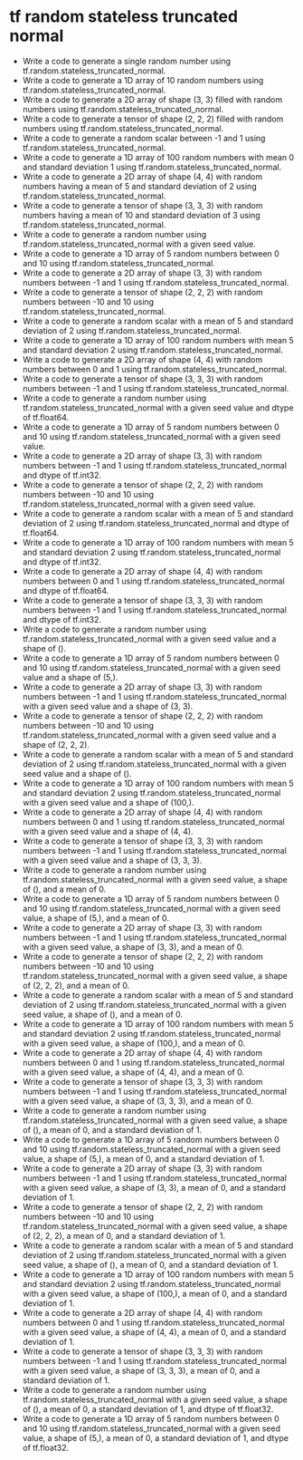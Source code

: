 # tf random stateless truncated normal

- Write a code to generate a single random number using tf.random.stateless_truncated_normal.
- Write a code to generate a 1D array of 10 random numbers using tf.random.stateless_truncated_normal.
- Write a code to generate a 2D array of shape (3, 3) filled with random numbers using tf.random.stateless_truncated_normal.
- Write a code to generate a tensor of shape (2, 2, 2) filled with random numbers using tf.random.stateless_truncated_normal.
- Write a code to generate a random scalar between -1 and 1 using tf.random.stateless_truncated_normal.
- Write a code to generate a 1D array of 100 random numbers with mean 0 and standard deviation 1 using tf.random.stateless_truncated_normal.
- Write a code to generate a 2D array of shape (4, 4) with random numbers having a mean of 5 and standard deviation of 2 using tf.random.stateless_truncated_normal.
- Write a code to generate a tensor of shape (3, 3, 3) with random numbers having a mean of 10 and standard deviation of 3 using tf.random.stateless_truncated_normal.
- Write a code to generate a random number using tf.random.stateless_truncated_normal with a given seed value.
- Write a code to generate a 1D array of 5 random numbers between 0 and 10 using tf.random.stateless_truncated_normal.
- Write a code to generate a 2D array of shape (3, 3) with random numbers between -1 and 1 using tf.random.stateless_truncated_normal.
- Write a code to generate a tensor of shape (2, 2, 2) with random numbers between -10 and 10 using tf.random.stateless_truncated_normal.
- Write a code to generate a random scalar with a mean of 5 and standard deviation of 2 using tf.random.stateless_truncated_normal.
- Write a code to generate a 1D array of 100 random numbers with mean 5 and standard deviation 2 using tf.random.stateless_truncated_normal.
- Write a code to generate a 2D array of shape (4, 4) with random numbers between 0 and 1 using tf.random.stateless_truncated_normal.
- Write a code to generate a tensor of shape (3, 3, 3) with random numbers between -1 and 1 using tf.random.stateless_truncated_normal.
- Write a code to generate a random number using tf.random.stateless_truncated_normal with a given seed value and dtype of tf.float64.
- Write a code to generate a 1D array of 5 random numbers between 0 and 10 using tf.random.stateless_truncated_normal with a given seed value.
- Write a code to generate a 2D array of shape (3, 3) with random numbers between -1 and 1 using tf.random.stateless_truncated_normal and dtype of tf.int32.
- Write a code to generate a tensor of shape (2, 2, 2) with random numbers between -10 and 10 using tf.random.stateless_truncated_normal with a given seed value.
- Write a code to generate a random scalar with a mean of 5 and standard deviation of 2 using tf.random.stateless_truncated_normal and dtype of tf.float64.
- Write a code to generate a 1D array of 100 random numbers with mean 5 and standard deviation 2 using tf.random.stateless_truncated_normal and dtype of tf.int32.
- Write a code to generate a 2D array of shape (4, 4) with random numbers between 0 and 1 using tf.random.stateless_truncated_normal and dtype of tf.float64.
- Write a code to generate a tensor of shape (3, 3, 3) with random numbers between -1 and 1 using tf.random.stateless_truncated_normal and dtype of tf.int32.
- Write a code to generate a random number using tf.random.stateless_truncated_normal with a given seed value and a shape of ().
- Write a code to generate a 1D array of 5 random numbers between 0 and 10 using tf.random.stateless_truncated_normal with a given seed value and a shape of (5,).
- Write a code to generate a 2D array of shape (3, 3) with random numbers between -1 and 1 using tf.random.stateless_truncated_normal with a given seed value and a shape of (3, 3).
- Write a code to generate a tensor of shape (2, 2, 2) with random numbers between -10 and 10 using tf.random.stateless_truncated_normal with a given seed value and a shape of (2, 2, 2).
- Write a code to generate a random scalar with a mean of 5 and standard deviation of 2 using tf.random.stateless_truncated_normal with a given seed value and a shape of ().
- Write a code to generate a 1D array of 100 random numbers with mean 5 and standard deviation 2 using tf.random.stateless_truncated_normal with a given seed value and a shape of (100,).
- Write a code to generate a 2D array of shape (4, 4) with random numbers between 0 and 1 using tf.random.stateless_truncated_normal with a given seed value and a shape of (4, 4).
- Write a code to generate a tensor of shape (3, 3, 3) with random numbers between -1 and 1 using tf.random.stateless_truncated_normal with a given seed value and a shape of (3, 3, 3).
- Write a code to generate a random number using tf.random.stateless_truncated_normal with a given seed value, a shape of (), and a mean of 0.
- Write a code to generate a 1D array of 5 random numbers between 0 and 10 using tf.random.stateless_truncated_normal with a given seed value, a shape of (5,), and a mean of 0.
- Write a code to generate a 2D array of shape (3, 3) with random numbers between -1 and 1 using tf.random.stateless_truncated_normal with a given seed value, a shape of (3, 3), and a mean of 0.
- Write a code to generate a tensor of shape (2, 2, 2) with random numbers between -10 and 10 using tf.random.stateless_truncated_normal with a given seed value, a shape of (2, 2, 2), and a mean of 0.
- Write a code to generate a random scalar with a mean of 5 and standard deviation of 2 using tf.random.stateless_truncated_normal with a given seed value, a shape of (), and a mean of 0.
- Write a code to generate a 1D array of 100 random numbers with mean 5 and standard deviation 2 using tf.random.stateless_truncated_normal with a given seed value, a shape of (100,), and a mean of 0.
- Write a code to generate a 2D array of shape (4, 4) with random numbers between 0 and 1 using tf.random.stateless_truncated_normal with a given seed value, a shape of (4, 4), and a mean of 0.
- Write a code to generate a tensor of shape (3, 3, 3) with random numbers between -1 and 1 using tf.random.stateless_truncated_normal with a given seed value, a shape of (3, 3, 3), and a mean of 0.
- Write a code to generate a random number using tf.random.stateless_truncated_normal with a given seed value, a shape of (), a mean of 0, and a standard deviation of 1.
- Write a code to generate a 1D array of 5 random numbers between 0 and 10 using tf.random.stateless_truncated_normal with a given seed value, a shape of (5,), a mean of 0, and a standard deviation of 1.
- Write a code to generate a 2D array of shape (3, 3) with random numbers between -1 and 1 using tf.random.stateless_truncated_normal with a given seed value, a shape of (3, 3), a mean of 0, and a standard deviation of 1.
- Write a code to generate a tensor of shape (2, 2, 2) with random numbers between -10 and 10 using tf.random.stateless_truncated_normal with a given seed value, a shape of (2, 2, 2), a mean of 0, and a standard deviation of 1.
- Write a code to generate a random scalar with a mean of 5 and standard deviation of 2 using tf.random.stateless_truncated_normal with a given seed value, a shape of (), a mean of 0, and a standard deviation of 1.
- Write a code to generate a 1D array of 100 random numbers with mean 5 and standard deviation 2 using tf.random.stateless_truncated_normal with a given seed value, a shape of (100,), a mean of 0, and a standard deviation of 1.
- Write a code to generate a 2D array of shape (4, 4) with random numbers between 0 and 1 using tf.random.stateless_truncated_normal with a given seed value, a shape of (4, 4), a mean of 0, and a standard deviation of 1.
- Write a code to generate a tensor of shape (3, 3, 3) with random numbers between -1 and 1 using tf.random.stateless_truncated_normal with a given seed value, a shape of (3, 3, 3), a mean of 0, and a standard deviation of 1.
- Write a code to generate a random number using tf.random.stateless_truncated_normal with a given seed value, a shape of (), a mean of 0, a standard deviation of 1, and dtype of tf.float32.
- Write a code to generate a 1D array of 5 random numbers between 0 and 10 using tf.random.stateless_truncated_normal with a given seed value, a shape of (5,), a mean of 0, a standard deviation of 1, and dtype of tf.float32.